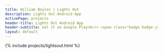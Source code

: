 ```yaml
---
title: William Boyles | Lights Out
description: Lights Out Android App
activePage: projects
header-title: Lights Out Android App
header-subtitle: Get it on Google Play<br/> <span class="badge badge-java x-1 mr-1">Java<i class="badge-icon fab fa-java"></i></span><span class="badge badge-android x-1">Android Studio<i class="badge-icon fab fa-android"></i></span>
layout: default
---
```


<main class="text-black mb-0">
    <div class="col-md-8 offset-md-2">
        {% include projects/lightsout.html %}
    </div>
</main>
